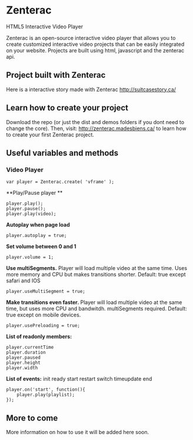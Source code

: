 # Zenterac
HTML5 Interactive Video Player

Zenterac is an open-source interactive video player that allows you to create customized interactive video projects that can be easily integrated on your website. Projects are built using html, javascript and the zenterac api.

## Project built with Zenterac
Here is a interactive story made with Zenterac
http://suitcasestory.ca/

## Learn how to create your project

Download the repo (or just the dist and demos folders if you dont need to change the core).
Then, visit: http://zenterac.madesbiens.ca/ to learn how to create your first Zenterac project.

## Useful variables and methods

### Video Player
```
var player = Zenterac.create( 'vframe' ); 
```

**Play/Pause player **
```
player.play();
player.pause();
player.play(video);
```

**Autoplay when page load**
```
player.autoplay = true;
```

**Set volume between 0 and 1**
```
player.volume = 1;
```

**Use multiSegments.** Player will load multiple video at the same time. Uses more memory and CPU but makes transitions shorter.  Default: true except safari and IOS
```
player.useMultiSegment = true;
```

**Make transitions even faster.** Player will load multiple video at the same time, but uses more CPU and bandwitdh. multiSegments required. Default: true except on mobile devices.
```
player.usePreloading = true;
```

**List of readonly members:**
```
player.currentTime
player.duration
player.paused
player.height
player.width
```

**List of events:**
init
ready
start
restart
switch
timeupdate
end

```
player.on('start', function(){
    player.play(playlist);
});
```

## More to come
More information on how to use it will be added here soon.

